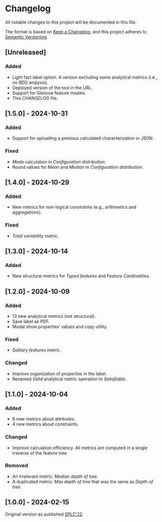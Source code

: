 # Changelog

All notable changes to this project will be documented in this file.

The format is based on [Keep a Changelog](https://keepachangelog.com/en/1.1.0/),
and this project adheres to [Semantic Versioning](https://semver.org/spec/v2.0.0.html).

## [Unreleased]

### Added

- Light fact label option. A version excluding some analytical metrics (i.e., no BDD analysis).
- Deployed version of the tool in the URL.
- Support for Glencoe feature models.
- This CHANGELOG file.
  

## [1.5.0] - 2024-10-31

### Added

- Support for uploading a previous calculated characterization in JSON.
  
### Fixed

- _Mode_ calculation in _Configuration distribution_.
- Round values for _Mean_ and _Median_ in _Configuration distribution_.

## [1.4.0] - 2024-10-29

### Added

- New metrics for non-logical constraints (e.g., arithmetics and aggregations).

### Fixed

- _Total variability_ metric.
  

## [1.3.0] - 2024-10-14

### Added

- New structural metrics for _Typed features_ and _Feature Cardinalities_.


## [1.2.0] - 2024-10-09

### Added

- 13 new analytical metrics (not structural).
- Save label as PDF.
- Modal show properties' values and copy utility.

### Fixed

- _Solitary features_ metric.
  
### Changed

- Improve organization of properties in the label.
- Renamed _Valid_ analytical metric operation to _Satisfiable_.


## [1.1.0] - 2024-10-04

### Added

- 6 new metrics about attributes.
- 4 new metrics about constraints.

### Changed

- Improve calculation efficiency. All metrics are computed in a single traverse of the feature tree.

### Removed

- An irrelevant metric: _Median depth of tree_.
- A duplicated metric: _Max depth of tree_ that was the same as _Depth of tree_.


## [1.0.0] - 2024-02-15

Original version as published [SPLC'22](https://dl.acm.org/doi/10.1145/3503229.3547025).